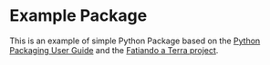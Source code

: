 # Example Package

This is an example of simple Python Package based on the
[Python Packaging User Guide](https://packaging.python.org/en/latest/tutorials/packaging-projects/)
and the [Fatiando a Terra project](https://github.com/fatiando).

